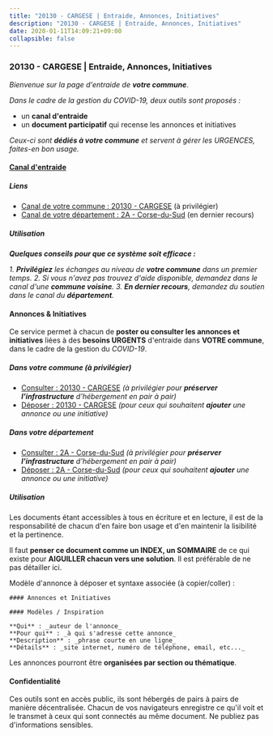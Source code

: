 ```yaml
---
title: "20130 - CARGESE | Entraide, Annonces, Initiatives"
description: "20130 - CARGESE | Entraide, Annonces, Initiatives"
date: 2020-01-11T14:09:21+09:00
collapsible: false
---
```


### 20130 - CARGESE | Entraide, Annonces, Initiatives

_Bienvenue sur la page d'entraide de **votre commune**_.

_Dans le cadre de la gestion du COVID-19, deux outils sont proposés :_

- un **canal d'entraide**
- un **document participatif** qui recense les annonces et initiatives

_Ceux-ci sont **dédiés à votre commune** et servent à gérer les URGENCES, faites-en bon usage._

#### [Canal d'entraide](https://entraide.stopcoronavirus.tech/#/channel/20130_cargese)

##### Liens

- [Canal de votre commune : 20130 	- CARGESE](https://entraide.stopcoronavirus.tech/#/channel/20130_cargese) (à privilégier)
- [Canal de votre département : 2A 	- Corse-du-Sud](https://entraide.stopcoronavirus.tech/#/channel/2A_corse-du-sud) (en dernier recours)

##### Utilisation

_**Quelques conseils pour que ce système soit efficace :**_

_1. **Privilégiez** les échanges au niveau de **votre commune** dans un premier temps._
_2. Si vous n'avez pas trouvez d'aide disponible, demandez dans le canal d'une **commune voisine**._
_3. **En dernier recours**, demandez du soutien dans le canal du **département**._

#### Annonces & Initiatives


Ce service permet à chacun de **poster ou consulter les annonces et initiatives** liées à des **besoins
URGENTS** d'entraide dans **VOTRE commune**, dans le cadre de la gestion du _COVID-19_.

##### Dans votre commune (à privilégier)

- [Consulter : 20130 	- CARGESE](https://docs.stopcoronavirus.tech/#/r/markdown/20130_cargese/4XTTMAsugcHHQnqJuPfciboYnSMcco3QECbYuHWW7vEb9GtV7) _(à privilégier pour **préserver l'infrastructure** d'hébergement en pair à pair)_
- [Déposer : 20130 	- CARGESE](https://docs.stopcoronavirus.tech/#/w/markdown/20130_cargese/4XTTMAsugcHHQnqJuPfciboYnSMcco3QECbYuHWW7vEb9GtV7-K3TgUZV8g8c6o7rzX1WsRoRrBPVwndstUnyM7TwUNyiGqCgZxsgd4B88nyBGmNMjMqDif9Dy1L7oe2Rr7DEnzCAW9Mp4FBb8JQrVBiBoksh8wQa8xRFRZnJSUcfpHT8GpPjZ2qrZ) _(pour ceux qui souhaitent **ajouter** une annonce ou une initiative)_

##### Dans votre département

- [Consulter : 2A 	- Corse-du-Sud](https://docs.stopcoronavirus.tech/#/r/markdown/2A_corse-du-sud/4XTTM9Dr85yxXoSNMPLqqeVXsy1pqWqGhUHPXUG36pnJXueq3) _(à privilégier pour **préserver l'infrastructure** d'hébergement en pair à pair)_
- [Déposer : 2A 	- Corse-du-Sud](https://docs.stopcoronavirus.tech/#/w/markdown/2A_corse-du-sud/4XTTM9Dr85yxXoSNMPLqqeVXsy1pqWqGhUHPXUG36pnJXueq3-K3TgV6cwSCfdXeaSy4VoQ9mhukqFKAJyVaitv9jTNsj1pAHEbSJRbPtJU65omPMwDpQzw4VNGvYCrpcZouPFuXTeEqCwYFSrDaj1yCqi14YAr5qN74AKEwUrAv64AinUWqfozRmP) _(pour ceux qui souhaitent **ajouter** une annonce ou une initiative)_


##### Utilisation

Les documents étant accessibles à tous en écriture et en lecture, il est de la
responsabilité de chacun d'en faire bon usage et d'en maintenir la lisibilité
et la pertinence.

Il faut **penser ce document comme un INDEX, un SOMMAIRE** de ce qui existe
pour **AIGUILLER chacun vers une solution**. Il est préférable de ne pas détailler ici.

Modèle d'annonce à déposer et syntaxe associée (à copier/coller) :

    #### Annonces et Initiatives

    #### Modèles / Inspiration

    **Qui** : _auteur de l'annonce_
    **Pour qui** : _à qui s'adresse cette annonce_
    **Description** : _phrase courte en une ligne_
    **Détails** : _site internet, numéro de téléphone, email, etc..._


Les annonces pourront être **organisées par section ou thématique**.

#### Confidentialité

Ces outils sont en accès public, ils sont hébergés de pairs à pairs de manière décentralisée.
Chacun de vos navigateurs enregistre ce qu'il voit et le transmet à ceux qui sont connectés au même document.
Ne publiez pas d'informations sensibles.
